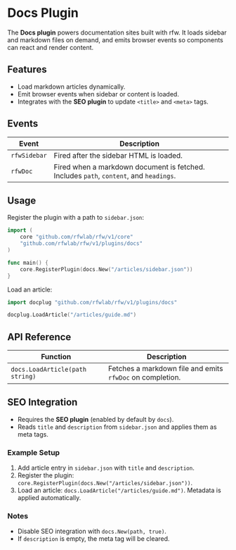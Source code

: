 # Docs Plugin

The **Docs plugin** powers documentation sites built with rfw. It loads sidebar and markdown files on demand, and emits browser events so components can react and render content.

## Features

* Load markdown articles dynamically.
* Emit browser events when sidebar or content is loaded.
* Integrates with the **SEO plugin** to update `<title>` and `<meta>` tags.

## Events

| Event        | Description                                                                            |
| ------------ | -------------------------------------------------------------------------------------- |
| `rfwSidebar` | Fired after the sidebar HTML is loaded.                                                |
| `rfwDoc`     | Fired when a markdown document is fetched. Includes `path`, `content`, and `headings`. |

## Usage

Register the plugin with a path to `sidebar.json`:

```go
import (
    core "github.com/rfwlab/rfw/v1/core"
    "github.com/rfwlab/rfw/v1/plugins/docs"
)

func main() {
    core.RegisterPlugin(docs.New("/articles/sidebar.json"))
}
```

Load an article:

```go
import docplug "github.com/rfwlab/rfw/v1/plugins/docs"

docplug.LoadArticle("/articles/guide.md")
```

## API Reference

| Function                        | Description                                               |
| ------------------------------- | --------------------------------------------------------- |
| `docs.LoadArticle(path string)` | Fetches a markdown file and emits `rfwDoc` on completion. |

## SEO Integration

* Requires the **SEO plugin** (enabled by default by `docs`).
* Reads `title` and `description` from `sidebar.json` and applies them as meta tags.

### Example Setup

1. Add article entry in `sidebar.json` with `title` and `description`.
2. Register the plugin: `core.RegisterPlugin(docs.New("/articles/sidebar.json"))`.
3. Load an article: `docs.LoadArticle("/articles/guide.md")`. Metadata is applied automatically.

### Notes

* Disable SEO integration with `docs.New(path, true)`.
* If `description` is empty, the meta tag will be cleared.
